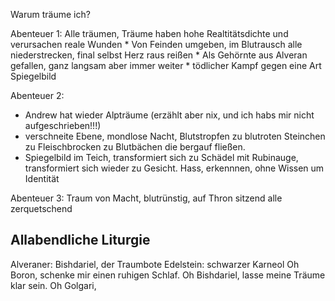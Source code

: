 Warum träume ich?

Abenteuer 1: Alle träumen, Träume haben hohe Realtitätsdichte und verursachen reale Wunden
	* Von Feinden umgeben, im Blutrausch alle niederstrecken, final selbst Herz raus reißen
	* Als Gehörnte aus Alveran gefallen, ganz langsam aber immer weiter
	* tödlicher Kampf gegen eine Art Spiegelbild

Abenteuer 2: 
* Andrew hat wieder Alpträume (erzählt aber nix, und ich habs mir nicht aufgeschrieben!!!)
* verschneite Ebene, mondlose Nacht, Blutstropfen zu blutroten Steinchen zu Fleischbrocken zu Blutbächen die bergauf fließen.
* Spiegelbild im Teich, transformiert sich zu Schädel mit Rubinauge, transformiert sich wieder zu Gesicht. Hass, erkennnen, ohne Wissen um Identität

Abenteuer 3:  Traum von Macht, blutrünstig, auf Thron sitzend alle zerquetschend


## Allabendliche Liturgie
Alveraner: Bishdariel, der Traumbote
Edelstein: schwarzer Karneol
Oh Boron, schenke mir einen ruhigen Schlaf. Oh Bishdariel, lasse meine Träume klar sein. Oh Golgari, 